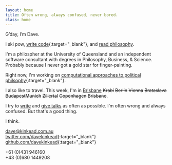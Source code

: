 ```yaml
---
layout: home
title: Often wrong, always confused, never bored.
class: home
---
```


G’day, I’m Dave.

I ski pow, [write code](https://github.com/davekinkead){:target="_blank"}, and [read philosophy](/philosophy).

I'm a philospher at the University of Queensland and an independent software consultant with degrees in Philosophy, Business, & Science.  Probably because I never got a gold star for finger-painting. 

Right now, I'm working on [computational approaches to political philsophy](https://github.com/davekinkead/modelling-the-boundary-problem/){:target="_blank"}.

I also like to travel. This week, I'm in [Brisbane](#) <strike>Krabi</strike> <strike>Berlin</strike> <strike>Vienna</strike> <strike>Brataslava</strike> <strike>Budapest</strike><strike>Munich</strike> <strike>Zillertal</strike> <strike>Copenhagen</strike> <strike>Brisbane</strike>.

I try to [write](/thoughts) and [give talks](/talks) as often as possible.  I’m often wrong and always confused.  But that's a good thing. 

I think.

[dave@kinkead.com.au](mailto:dave@kinkead.com.au)  
[twitter.com/davekinkead](https://twitter.com/davekinkead){:target="_blank"}  
[github.com/davekinkead](https://github.com/davekinkead){:target="_blank"}

+61 (0)431 946160  
+43 (0)680 1449208   
